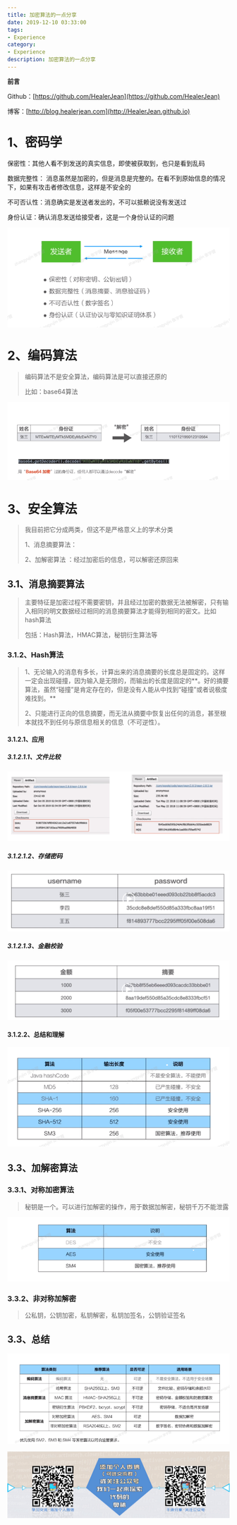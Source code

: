 ```yaml
---
title: 加密算法的一点分享
date: 2019-12-10 03:33:00
tags: 
- Experience
category: 
- Experience
description: 加密算法的一点分享
---
```


**前言**     

 Github：[https://github.com/HealerJean](https://github.com/HealerJean)         

 博客：[http://blog.healerjean.com](http://HealerJean.github.io)          





# 1、密码学

保密性：其他人看不到发送的真实信息，即使被获取到，也只是看到乱码     

数据完整性：  消息虽然是加密的，但是消息是完整的。在看不到原始信息的情况下，如果有攻击者修改信息，这样是不安全的    

不可否认性：消息确实是发送者发出的，不可以抵赖说没有发送过        

身份认证：确认消息发送给接受者，这是一个身份认证的问题    







![image-20201211102514854](https://raw.githubusercontent.com/HealerJean/HealerJean.github.io/master/blogImages/image-20201211102514854.png)





# 2、编码算法

> 编码算法不是安全算法，编码算法是可以直接还原的      
>
> 比如：base64算法

![image-20201211105427671](https://raw.githubusercontent.com/HealerJean/HealerJean.github.io/master/blogImages/image-20201211105427671.png)





# 3、安全算法

> 我目前把它分成两类，但这不是严格意义上的学术分类    
>
> 1、消息摘要算法：
>
> 2、加解密算法 ：经过加密后的信息，可以解密还原回来      

## 3.1、消息摘要算法

> 主要特征是加密过程不需要密钥，并且经过加密的数据无法被解密，只有输入相同的明文数据经过相同的消息摘要算法才能得到相同的密文。比如 hash算法        
>
> 包括：Hash算法，HMAC算法，秘钥衍生算法等    
>
> 



### 3.1.2、Hash算法

> 1、无论输入的消息有多长，计算出来的消息摘要的长度总是固定的。这样一定会出现碰撞，因为输入是无限的，而输出的长度是固定的**。好的摘要算法，虽然“碰撞”是肯定存在的，但是没有人能从中找到“碰撞”或者说极度难找到。**     
>
> 2、只能进行正向的信息摘要，而无法从摘要中恢复出任何的消息，甚至根本就找不到任何与原信息相关的信息（不可逆性）。  



#### 3.1.2.1、应用

##### 3.1.2.1.1、文件比较

![image-20201211110352289](https://raw.githubusercontent.com/HealerJean/HealerJean.github.io/master/blogImages/image-20201211110352289.png)  

##### 3.1.2.1.2、存储密码   

![image-20201211110512770](https://raw.githubusercontent.com/HealerJean/HealerJean.github.io/master/blogImages/image-20201211110512770.png)



##### 3.1.2.1.3、金融校验   

![image-20201211110554021](https://raw.githubusercontent.com/HealerJean/HealerJean.github.io/master/blogImages/image-20201211110554021.png)





#### 3.1.2.2、总结和理解

![image-20201211110611083](https://raw.githubusercontent.com/HealerJean/HealerJean.github.io/master/blogImages/image-20201211110611083.png)

## 3.3、加解密算法

### 3.3.1、对称加密算法

> 秘钥是一个。可以进行加解密的操作，用于数据加解密，秘钥千万不能泄露     

![image-20201211111355935](https://raw.githubusercontent.com/HealerJean/HealerJean.github.io/master/blogImages/image-20201211111355935.png)



### 3.3.2、非对称加解密  

> 公私钥，公钥加密，私钥解密，私钥加签名，公钥验证签名



## 3.3、总结  

![image-20201211111546713](https://raw.githubusercontent.com/HealerJean/HealerJean.github.io/master/blogImages/image-20201211111546713.png)



















![ContactAuthor](https://raw.githubusercontent.com/HealerJean/HealerJean.github.io/master/assets/img/artical_bottom.jpg)





<link rel="stylesheet" href="https://unpkg.com/gitalk/dist/gitalk.css">

<script src="https://unpkg.com/gitalk@latest/dist/gitalk.min.js"></script> 
<div id="gitalk-container"></div>    
 <script type="text/javascript">
    var gitalk = new Gitalk({
		clientID: `1d164cd85549874d0e3a`,
		clientSecret: `527c3d223d1e6608953e835b547061037d140355`,
		repo: `HealerJean.github.io`,
		owner: 'HealerJean',
		admin: ['HealerJean'],
		id: 'ohR7Hb5zVk2mIjGZ',
    });
    gitalk.render('gitalk-container');
</script> 

